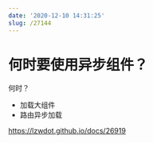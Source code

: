 ```yaml
---
date: '2020-12-10 14:31:25'
slug: /27144
---
```


# 何时要使用异步组件？

何时？

- 加载大组件
- 路由异步加载

https://lzwdot.github.io/docs/26919
 
 
 
 
 
 
 
 
 
 
 
 
 
 
 
 
 
 
 
 
 
 
 
 
 
